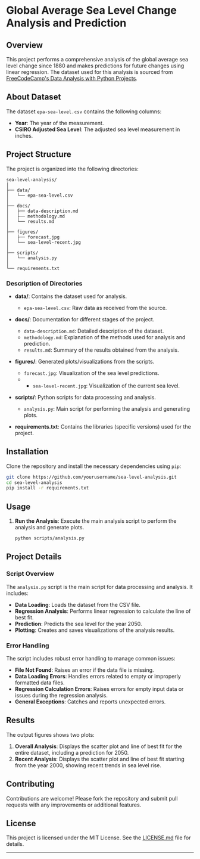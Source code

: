 # Global Average Sea Level Change Analysis and Prediction

## Overview
This project performs a comprehensive analysis of the global average sea level change since 1880 and makes predictions for future 
changes using linear regression. The dataset used for this analysis is sourced from [FreeCodeCamp's Data Analysis with Python Projects](https://www.freecodecamp.org/learn/data-analysis-with-python/data-analysis-with-python-projects/sea-level-predictor).

## About Dataset
The dataset `epa-sea-level.csv` contains the following columns:
- **Year**: The year of the measurement.
- **CSIRO Adjusted Sea Level**: The adjusted sea level measurement in inches.

## Project Structure
The project is organized into the following directories:

```
sea-level-analysis/
│
├── data/
│   └── epa-sea-level.csv
│
├── docs/
│   ├── data-description.md
│   ├── methodology.md
│   └── results.md
│
├── figures/
│   ├── forecast.jpg
│   └── sea-level-recent.jpg
│
├── scripts/
│   └── analysis.py
│
└── requirements.txt
```

### Description of Directories
- **data/**: Contains the dataset used for analysis.
  - `epa-sea-level.csv`: Raw data as received from the source.

- **docs/**: Documentation for different stages of the project.
  - `data-description.md`: Detailed description of the dataset.
  - `methodology.md`: Explanation of the methods used for analysis and prediction.
  - `results.md`: Summary of the results obtained from the analysis.

- **figures/**: Generated plots/visualizations from the scripts.
  - `forecast.jpg`: Visualization of the sea level predictions.
  - - `sea-level-recent.jpg`: Visualization of the current sea level.

- **scripts/**: Python scripts for data processing and analysis.
  - `analysis.py`: Main script for performing the analysis and generating plots.

- **requirements.txt**: Contains the libraries (specific versions) used for the project.

## Installation
Clone the repository and install the necessary dependencies using `pip`:

```sh
git clone https://github.com/yourusername/sea-level-analysis.git
cd sea-level-analysis
pip install -r requirements.txt
```

## Usage
1. **Run the Analysis**: Execute the main analysis script to perform the analysis and generate plots.

    ```sh
    python scripts/analysis.py
    ```

## Project Details
### Script Overview
The `analysis.py` script is the main script for data processing and analysis. It includes:
- **Data Loading**: Loads the dataset from the CSV file.
- **Regression Analysis**: Performs linear regression to calculate the line of best fit.
- **Prediction**: Predicts the sea level for the year 2050.
- **Plotting**: Creates and saves visualizations of the analysis results.

### Error Handling
The script includes robust error handling to manage common issues:
- **File Not Found**: Raises an error if the data file is missing.
- **Data Loading Errors**: Handles errors related to empty or improperly formatted data files.
- **Regression Calculation Errors**: Raises errors for empty input data or issues during the regression analysis.
- **General Exceptions**: Catches and reports unexpected errors.

## Results
The output figures shows two plots:
1. **Overall Analysis**: Displays the scatter plot and line of best fit for the entire dataset, including a prediction for 2050.
2. **Recent Analysis**: Displays the scatter plot and line of best fit starting from the year 2000, showing recent trends in sea level rise.

## Contributing
Contributions are welcome! Please fork the repository and submit pull requests with any improvements or additional features.

## License
This project is licensed under the MIT License. See the [LICENSE.md](LICENSE.md) file for details.

---
